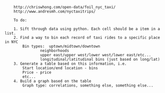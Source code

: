         http://chriswhong.com/open-data/foil_nyc_taxi/
        http://www.andresmh.com/nyctaxitrips/

        To do:

        1. Sift through data using python. Each cell should be a item in a list. 
        2. Find a way to bin each record of taxi rides to a specific place in NYC
        	Bin types:	uptown/midtown/downtown
        			neighborhoods
	        		upper east/upper west/lower west/lower east/etc...
		        	longitudinal/latitudinal bins (just based on long/lat)
        3. Generate a table based on this information, i.e.     
        	Start location/end location - bins
        	Price - price
        	etc...
        4. Build a graph based on the table
        	Graph type: correlations, something else, something else...


